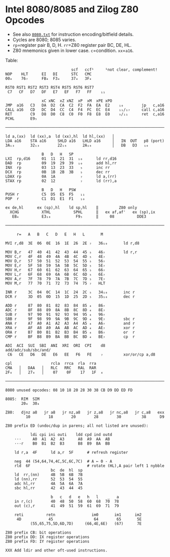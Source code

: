 Intel 8080/8085 and Zilog Z80 Opcodes
=====================================

- See also [`8080.txt`](8080.txt) for instruction encoding/bitfield details.
- Cycles are 8080; 8085 varies.
- `rp`=register pair B, D, H. `rr`=Z80 register pair BC, DE, HL.
- Z80 mnemonics given in lower case. `c`=condition. `xx`=`a16`.

Table:

                                 scf   ccf¹     ¹not clear, complement!
    NOP    HLT      EI   DI      STC   CMC
    00₄    76₇      FB₄  F3₄     37₄   3F₄

    RST0 RST1 RST2 RST3 RST4 RST5 RST6 RST7
     C7   CF   D7   DF   E7   EF   F7   FF    ₁₁

                    xC xNC  xZ xNZ  xP  xM  xPE xPO
    JMP  a16   C3   DA  D2  CA  C2  F2  FA  EA  E2    ₁₀        jp   c,a16
    CALL a16   CD   DC  D4  CC  C4  F4  FC  EC  E4    ₁₁/₁₇     call c,a16
    RET        C9   D8  D0  C8  C0  F0  F8  E8  E0    ₅/₁₁      ret  c,a16
    PCHL       E9₅

    ──────────────────────────────────────────────────────────────────────

    ld a,(xx)  ld (xx),a  ld (xx),hl  ld hl,(xx)   │
    LDA a16    STA a16     SHLD a16   LHLD a16     │   IN  OUT   p8 (port)
    3A₁₃       32₁₃        22₁₆       2A₁₆         │   DB   D3   ₁₀

                    B   D   H   SP
    LXI  rp,d16     01  11  21  31  ₁₀      ld rr,d16
    DAD  rp         09  19  29  39  ₁₀      add hl,rr
    INX  rp         03  13  23  33   ₅      inc rr
    DCX  rp         0B  1B  2B  3B   ₅      dec rr
    LDAX rp         0A  1A           ₇      ld a,(rr)
    STAX rp         02  12           ₇      ld (rr),a

                    B   D   H   PSW
    PUSH r          C5  D5  E5  F5   ₁₁
    POP  r          C1  D1  E1  F1   ₁₀

    ex de,hl      ex (sp),hl    ld sp,hl    ‖         Z80 only
      XCHG          XTHL          SPHL      ‖   ex af,af'   ex (sp),ix
       EB₄          E3₁₈           F9₅      ‖     08          DDE3

    ──────────────────────────────────────────────────────────────────────

         r=   A   B   C   D   E   H   L       M

    MVI r,d8  3E  06  0E  16  1E  26  2E ₇   36₁₀       ld r,d8

    MOV B,r   47  40  41  42  43  44  45 ₅   46₇        ld r,r
    MOV C,r   4F  48  49  4A  4B  4C  4D ₅   4E₇
    MOV D,r   57  50  51  52  53  54  55 ₅   56₇
    MOV E,r   5F  58  59  5A  5B  5C  5D ₅   5E₇
    MOV H,r   67  60  61  62  63  64  65 ₅   66₇
    MOV L,r   6F  68  69  6A  6B  6C  6D ₅   6E₇
    MOV A,r   7F  78  79  7A  7B  7C  7D ₅   7E₇
    MOV M,r   77  70  71  72  73  74  75 ₇   HLT

    INR r     3C  04  0C  14  1C  24  2C ₅   34₁₀       inc r
    DCR r     3D  05  0D  15  1D  25  2D ₅   35₁₀       dec r

    ADD r     87  80  81  82  83  84  85 ₄   86₇
    ADC r     8F  88  89  8A  8B  8C  8D ₄   8E₇
    SUB r     97  90  91  92  93  94  95 ₄   96₇
    SBB r     9F  98  99  9A  9B  9C  9D ₄   9E₇        sbc r
    ANA r     A7  A0  A1  A2  A3  A4  A5 ₄   A6₇        and r
    XRA r     AF  A8  A9  AA  AB  AC  AD ₄   AE₇        xor r
    ORA r     B7  B0  B1  B2  B3  B4  B5 ₄   B6₇        or  r
    CMP r     BF  B8  B9  BA  BB  BC  BD ₄   BE₇        cp  r

    ADI  ACI  SUI  SBI  ANI  XRI  ORI  CPI    d8        add/adc/sub/sbc/and/
     C6   CE   D6   DE   E6   EE   F6   FE    ₇         xor/or/cp a,d8

    cpl                 rcla  rrca  rla  rra
    CMA   │   DAA   │   RLC   RRC   RAL  RAR
    2F₄   │   27₄   │    07    0F    17   1F  ₄

    ──────────────────────────────────────────────────────────────────────

    8080 unused opcodes: 08 10 18 20 28 30 38 CB D9 DD ED FD

    8085:  RIM  SIM
           20₄  30₄

    Z80:   djnz a8   jr a8   jr nz,a8   jr z,a8   jr nc,a8   jr c,a8   exx
             10        18        20        28        30         38      D9

    Z80 prefix ED (undoc/dup in parens; all not listed are unused):

               ldi cpi ini outi    ldd cpd ind outd
        ⋅⋅⋅     A0  A1  A2  A3      A8  A9  AA  AB
        ⋅⋅⋅r    B0  B1  B2  B3      B8  B9  BA  BB

        ld r,a  4F      ld a,r  5F      # refresh register

        neg  44 (54,64,74,4C,5C,6C,7C)  # A ← 0 - A
        rld  6F                         # rotate (HL),A pair left 1 nybble
                        bc  de  hl  sp
        ld  rr,(nn)     4B  5B  6B  7B
        ld (nn),rr      52  53  54  55
        adc hl,rr       4A  5A  6A  7A
        sbc hl,rr       42  43  44  45

                        b   c   d   e   h   l    _   a
        in r,(c)        40  48  50  58  60  68  70  78
        out (c),r       41  49  51  59  61  69  71  79

        reti          retn                im0       im1      im2
         4D            45                  64        65       5E
               (55,65,75,5D,6D,7D)     (66,4E,6E)   (67)      7E

    Z80 prefix CB: bit operations
    Z80 prefix DD: IX register operations
    Z80 prefix FD: IY register operations

    XXX Add ldir and other oft-used instructions.

